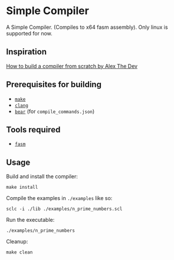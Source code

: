 # Simple Compiler

A Simple Compiler. (Compiles to x64 fasm assembly).
Only linux is supported for now.

## Inspiration

[How to build a compiler from scratch by Alex The Dev](https://youtu.be/HOe2YFnzO2I)

## Prerequisites for building

- [`make`](https://www.gnu.org/software/make)
- [`clang`](https://clang.llvm.org)
- [`bear`](https://github.com/rizsotto/Bear) (for `compile_commands.json`)

## Tools required

- [`fasm`](https://flatassembler.net)

## Usage

Build and install the compiler:

```
make install
```

Compile the examples in `./examples` like so:

```
sclc -i ./lib ./examples/n_prime_numbers.scl
```

Run the executable:

```
./examples/n_prime_numbers
```

Cleanup:

```
make clean
```

